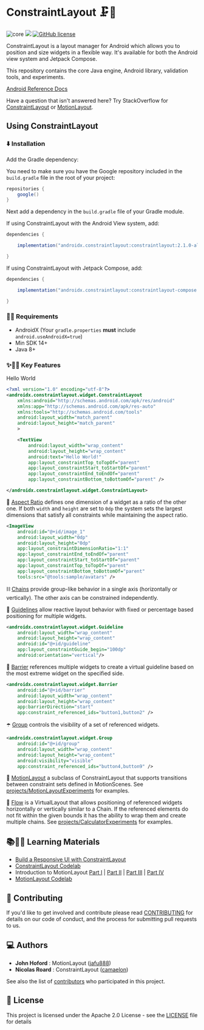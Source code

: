 # ConstraintLayout 🗜️📏

![core](https://github.com/androidx/constraintlayout/workflows/core/badge.svg) <img src="https://img.shields.io/github/v/release/androidx/constraintlayout.svg?label=latest"/> [![GitHub license](https://img.shields.io/badge/license-Apache%20License%202.0-blue.svg?style=flat)](https://www.apache.org/licenses/LICENSE-2.0)

ConstraintLayout is a layout manager for Android which allows you to position and size widgets in a flexible way. It's available for both the Android view system and Jetpack Compose.

This repository contains the core Java engine, Android library, validation tools, and experiments.

[Android Reference Docs](https://developer.android.com/reference/androidx/constraintlayout/widget/ConstraintLayout)

Have a question that isn't answered here? Try StackOverflow for [ConstraintLayout](https://stackoverflow.com/questions/tagged/android-constraintlayout) or [MotionLayout](https://stackoverflow.com/questions/tagged/android-motionlayout).

## Using ConstraintLayout

### ⬇️ Installation

Add the Gradle dependency:

You need to make sure you have the Google repository included in the `build.gradle` file in the root of your project:

```gradle
repositories {
    google()
}
```

Next add a dependency in the `build.gradle` file of your Gradle module.

If using ConstraintLayout with the Android View system, add:

```gradle
dependencies {

    implementation("androidx.constraintlayout:constraintlayout:2.1.0-alpha2")

}
```

If using ConstraintLayout with Jetpack Compose, add:

```gradle
dependencies {

    implementation("androidx.constraintlayout:constraintlayout-compose:1.0.0-alpha03")

}
```

### 🎒🥾 Requirements

- AndroidX (Your `gradle.properties` **must** include `android.useAndroidX=true`)
- Min SDK 14+
- Java 8+

### ✨🤩📱 Key Features

Hello World

```xml
<?xml version="1.0" encoding="utf-8"?>
<androidx.constraintlayout.widget.ConstraintLayout
    xmlns:android="http://schemas.android.com/apk/res/android"
    xmlns:app="http://schemas.android.com/apk/res-auto"
    xmlns:tools="http://schemas.android.com/tools"
    android:layout_width="match_parent"
    android:layout_height="match_parent"
    >

    <TextView
        android:layout_width="wrap_content"
        android:layout_height="wrap_content"
        android:text="Hello World!"
        app:layout_constraintTop_toTopOf="parent"
        app:layout_constraintStart_toStartOf="parent"
        app:layout_constraintEnd_toEndOf="parent"
        app:layout_constraintBottom_toBottomOf="parent" />

</androidx.constraintlayout.widget.ConstraintLayout>
```

📐 [Aspect Ratio](https://developer.android.com/reference/androidx/constraintlayout/widget/ConstraintLayout#ratio) defines one dimension of a widget as a ratio of the other one. If both `width` and `height` are set to `0dp` the system sets the largest dimensions that satisfy all constraints while maintaining the aspect ratio.

```xml
<ImageView
    android:id="@+id/image_1"
    android:layout_width="0dp"
    android:layout_height="0dp"
    app:layout_constraintDimensionRatio="1:1"
    app:layout_constraintEnd_toEndOf="parent"
    app:layout_constraintStart_toStartOf="parent"
    app:layout_constraintTop_toTopOf="parent"
    app:layout_constraintBottom_toBottomOf="parent"
    tools:src="@tools:sample/avatars" />
```

⛓️ [Chains](https://developer.android.com/reference/androidx/constraintlayout/widget/ConstraintLayout#Chains) provide group-like behavior in a single axis (horizontally or vertically). The other axis can be constrained independently.

🦮 [Guidelines](https://developer.android.com/reference/androidx/constraintlayout/widget/Guideline) allow reactive layout behavior with fixed or percentage based positioning for multiple widgets.

```xml
<androidx.constraintlayout.widget.Guideline
    android:layout_width="wrap_content"
    android:layout_height="wrap_content"
    android:id="@+id/guideline"
    app:layout_constraintGuide_begin="100dp"
    android:orientation="vertical"/>
```

🚧 [Barrier](https://developer.android.com/reference/androidx/constraintlayout/widget/Barrier) references multiple widgets to create a virtual guideline based on the most extreme widget on the specified side.

```xml
<androidx.constraintlayout.widget.Barrier
    android:id="@+id/barrier"
    android:layout_width="wrap_content"
    android:layout_height="wrap_content"
    app:barrierDirection="start"
    app:constraint_referenced_ids="button1,button2" />
```

☂️ [Group](https://developer.android.com/reference/androidx/constraintlayout/widget/Group) controls the visibility of a set of referenced widgets.

```xml
<androidx.constraintlayout.widget.Group
    android:id="@+id/group"
    android:layout_width="wrap_content"
    android:layout_height="wrap_content"
    android:visibility="visible"
    app:constraint_referenced_ids="button4,button9" />
```

💫 [MotionLayout](https://developer.android.com/reference/androidx/constraintlayout/motion/widget/MotionLayout) a subclass of ConstraintLayout that supports transitions between constraint sets defined in MotionScenes. See [projects/MotionLayoutExperiments](projects/MotionLayoutExperiments) for examples.

🌊 [Flow](https://developer.android.com/reference/androidx/constraintlayout/helper/widget/Flow) is a VirtualLayout that allows positioning of referenced widgets horizontally or vertically similar to a Chain. If the referenced elements do not fit within the given bounds it has the ability to wrap them and create multiple chains. See [projects/CalculatorExperiments](projects/CalculatorExperiments) for examples.

## 📚👩‍🏫 Learning Materials

- [Build a Responsive UI with ConstraintLayout](https://developer.android.com/training/constraint-layout)
- [ConstraintLayout Codelab](https://codelabs.developers.google.com/codelabs/constraint-layout/index.html#0)
- Introduction to MotionLayout [Part I](https://medium.com/google-developers/introduction-to-motionlayout-part-i-29208674b10d) | [Part II](https://medium.com/google-developers/introduction-to-motionlayout-part-ii-a31acc084f59) | [Part III](https://medium.com/google-developers/introduction-to-motionlayout-part-iii-47cd64d51a5) | [Part IV](https://medium.com/google-developers/defining-motion-paths-in-motionlayout-6095b874d37)
- [MotionLayout Codelab](https://codelabs.developers.google.com/codelabs/motion-layout#0)

## 🤝 Contributing

If you'd like to get involved and contribute please read [CONTRIBUTING](CONTRIBUTING.md) for details on our code of conduct, and the process for submitting pull requests to us.

## 💻 Authors

- **John Hoford** : MotionLayout ([jafu888](https://github.com/jafu888))
- **Nicolas Roard** : ConstraintLayout ([camaelon](https://github.com/camaelon))

See also the list of [contributors](https://github.com/androidx/constraintlayout/graphs/contributors) who participated in this project.

## 🔖 License

This project is licensed under the Apache 2.0 License - see the [LICENSE](LICENSE) file for details

